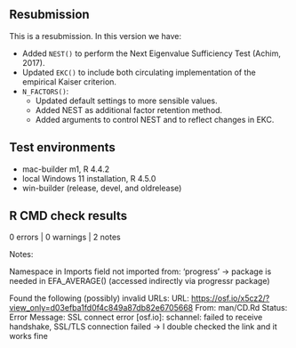 ## Resubmission
This is a resubmission. In this version we have:

* Added `NEST()` to perform the Next Eigenvalue Sufficiency Test (Achim, 2017).
* Updated `EKC()` to include both circulating implementation of the empirical Kaiser criterion.
* `N_FACTORS()`: 
  * Updated default settings to more sensible values.
  * Added NEST as additional factor retention method.
  * Added arguments to control NEST and to reflect changes in EKC.

## Test environments
* mac-builder m1, R 4.4.2
* local Windows 11 installation, R 4.5.0
* win-builder (release, devel, and oldrelease)

## R CMD check results

0 errors | 0 warnings | 2 notes

Notes:

Namespace in Imports field not imported from: ‘progress’
-> package is needed in EFA_AVERAGE() (accessed indirectly via progressr package)

Found the following (possibly) invalid URLs:
  URL: https://osf.io/x5cz2/?view_only=d03efba1fd0f4c849a87db82e6705668
    From: man/CD.Rd
    Status: Error
    Message: SSL connect error [osf.io]: schannel: failed to receive handshake, SSL/TLS connection failed
-> I double checked the link and it works fine
